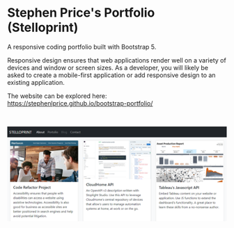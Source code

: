 # Stephen Price's Portfolio (Stelloprint)

A responsive coding portfolio built with Bootstrap 5.

Responsive design ensures that web applications render well on a variety of devices and window or screen sizes. As a developer, you will likely be asked to create a mobile-first application or add responsive design to an existing application.

The website can be explored here: https://stephenlprice.github.io/bootstrap-portfolio/

<br>

![portfolio](assets/images/bootstrap-portfolio.png)

